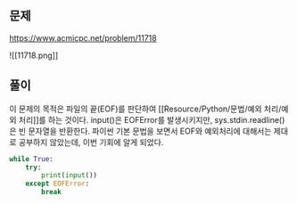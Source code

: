 ---
---

## 문제
https://www.acmicpc.net/problem/11718

![[11718.png]]

## 풀이
이 문제의 목적은 파일의 끝(EOF)를 판단하여 [[Resource/Python/문법/예외 처리/예외 처리]]를 하는 것이다.
input()은 EOFError를 발생시키지만, sys.stdin.readline()은 빈 문자열을 반환한다.
파이썬 기본 문법을 보면서 EOF와 예외처리에 대해서는 제대로 공부하지 않았는데, 이번 기회에 알게 되었다.
```python
while True:  
	try:  
		print(input())  
	except EOFError:  
		break
```
